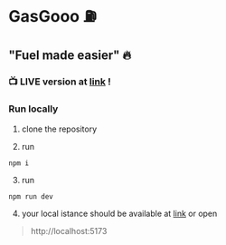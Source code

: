 # GasGooo ⛽️
## "Fuel made easier" 🔥


### 📺 LIVE version at [link](https://gasgoo.onrender.com) ! 

### Run locally

1. clone the repository 

2. run 
```shell
npm i 
```

3. run 
```shell
npm run dev  
```

4. your local istance should be available at [link](http://localhost:5173)
or open
> http://localhost:5173
